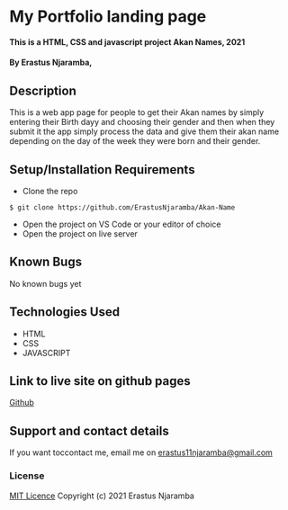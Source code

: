 # My Portfolio landing page
#### This is a HTML, CSS and javascript project Akan Names, 2021
#### By Erastus Njaramba,
## Description
This is a web app page for people to get their Akan names by simply entering their Birth dayy and choosing their gender and then when they submit it the app simply process the data and give them their akan name depending on the day of the week they were born and their gender.
## Setup/Installation Requirements
* Clone the repo
```
$ git clone https://github.com/ErastusNjaramba/Akan-Name
```
* Open  the project on VS Code or your editor of choice
* Open the project on live server
## Known Bugs
No known bugs yet
## Technologies Used
* HTML
* CSS
* JAVASCRIPT
## Link to live site on github pages
[Github]()

## Support and contact details
If you want toccontact me, email me on erastus11njaramba@gmail.com
### License
[MIT Licence](Licence)
Copyright (c) 2021 Erastus Njaramba